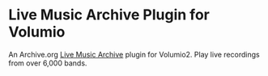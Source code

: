 # Live Music Archive Plugin for Volumio
An Archive.org [Live Music Archive](https://archive.org/details/etree) plugin for Volumio2. Play live recordings from over 6,000 bands.
